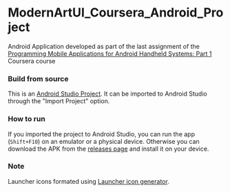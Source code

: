 # ModernArtUI_Coursera_Android_Project
Android Application developed as part of the last assignment of the [Programming Mobile Applications for Android Handheld Systems: Part 1](https://www.coursera.org/learn/android-programming) Coursera course

### Build from source
This is an [Android Studio Project](https://developer.android.com/studio/index.html). It can be imported to Android Studio through the "Import Project" option.

### How to run
If you imported the project to Android Studio, you can run the app (`Shift+F10`) on an emulator or a physical device. Otherwise you can download the APK from the [releases page](https://github.com/Kronopt/ModernArtUI_Coursera_Android_Project/releases) and install it on your device.

### Note
Launcher icons formated using [Launcher icon generator](https://romannurik.github.io/AndroidAssetStudio/icons-launcher.html).
